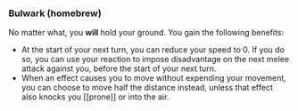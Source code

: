 ### Bulwark (homebrew)

No matter what, you **will** hold your ground. You gain the following benefits:

- At the start of your next turn, you can reduce your speed to 0. If you do so, you can use your reaction to impose disadvantage on the next melee attack against you, before the start of your next turn.
- When an effect causes you to move without expending your movement, you can choose to move half the distance instead, unless that effect also knocks you [[prone]] or into the air.
